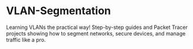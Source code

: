 # VLAN-Segmentation
Learning VLANs the practical way! Step-by-step guides and Packet Tracer projects showing how to segment networks, secure devices, and manage traffic like a pro.

